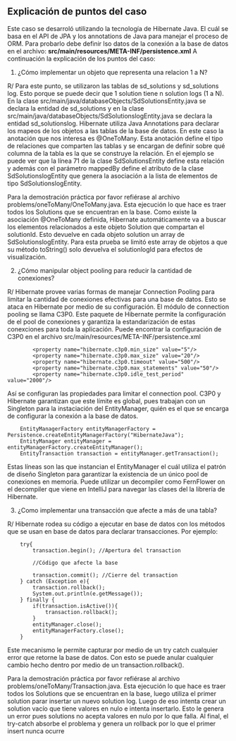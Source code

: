 <h2>Explicación de puntos del caso</h2>
Este caso se desarroló utilizando la tecnología de Hibernate Java. 
El cuál se basa en el API de JPA y los annotations de Java para manejar el proceso de ORM. 
Para probarlo debe definir lso datos de la conexión a la base de datos en el archivo:
<b>src/main/resources/META-INF/persistence.xml</b>
A continuación la explicación de los puntos del caso:

1. ¿Cómo implementar un objeto que representa una relacion 1 a N?

R/ Para este punto, se utilizaron las tablas de sd_solutions y sd_solutions log. 
Esto porque se puede decir que 1 solution tiene n solution logs (1 a N).
En la clase src/main/java/databaseObjects/SdSolutionsEntity.java se 
declara la entidad de sd_solutions y en la clase
src/main/java/databaseObjects/SdSolutionslogEntity.java se declara la entidad
sd_solutionslog. Hibernate utiliza Java Annotations 
para declarar los mapeos de los objetos a las tablas de la base de datos.
En este caso la anotación que nos interesa es @OneToMany. Esta anotación define el 
tipo de relaciones que comparten las tablas y se encargan de definir sobre qué columna de
la tabla es la que se construye la relación. En el ejemplo se puede ver que la línea 71
de la clase SdSolutionsEntity define esta relación y además con el parámetro mappedBy
define el atributo de la clase SdSolutionslogEntity que genera la asociación a la lista
de elementos de tipo SdSolutionslogEntity.

Para la demostración práctica por favor refiérase al archivo problems/oneToMany/OneToMany.java.
Esta ejecución lo que hace es traer todos los Solutions que se encuentran en la base. Como
existe la asociación @OneToMany definida, Hibernate automáticamente va a buscar los elementos
relacionados a este objeto Solution que compartan el solutionId. Esto devuelve en cada
objeto solution un array de SdSolutionslogEntity. Para esta prueba se limitó este array de
objetos a que su método toString() solo devuelva el solutionlogId para efectos de visualización.

2. ¿Cómo manipular object pooling para reducir la cantidad de conexiones?

R/ Hibernate provee varias formas de manejar Connection Pooling para limitar la cantidad de
conexiones efectivas para una base de datos. Esto se ataca en Hibernate por medio de su configuración.
El módulo de connection pooling se llama C3P0. Este paquete de Hibernate permite la configuración de
el pool de conexiones y garantiza la estandarización de estas conexciones para toda la aplicación.
Puede encontrar la configuración de C3P0 en el archivo src/main/resources/META-INF/persistence.xml

            <property name="hibernate.c3p0.min_size" value="5"/>
            <property name="hibernate.c3p0.max_size" value="20"/>
            <property name="hibernate.c3p0.timeout" value="500"/>
            <property name="hibernate.c3p0.max_statements" value="50"/>
            <property name="hibernate.c3p0.idle_test_period" value="2000"/>

Así se configuran las propiedades para limitar el connection pool. C3P0 y Hibernate garantizan que
este límite es global, pues trabajan con un Singleton para la instaciación del EntityManager, quién
es el que se encarga de configurar la conexión a la base de datos. 

        EntityManagerFactory entityManagerFactory = Persistence.createEntityManagerFactory("HibernateJava");
        EntityManager entityManager = entityManagerFactory.createEntityManager();
        EntityTransaction transaction = entityManager.getTransaction();

Estas líneas son las que instancian el EntityManager el cuál utiliza el patrón de diseño Singleton para 
garantizar la existencia de un único pool de conexiones en memoria. Puede utilizar un decompiler como
FernFlower on el decompiler que viene en IntelliJ para navegar las clases del la librería de Hibernate.

3. ¿Como implementar una transacción que afecte a más de una tabla?

R/ Hibernate rodea su código a ejecutar en base de datos con los métodos que se usan en base de datos
para declarar transacciones. Por ejemplo:

        try{
            transaction.begin(); //Apertura del transaction

            //Código que afecte la base

            transaction.commit(); //Cierre del transaction
        } catch (Exception e){
            transaction.rollback();
            System.out.println(e.getMessage());
        } finally {
            if(transaction.isActive()){
                transaction.rollback();
            }
            entityManager.close();
            entityManagerFactory.close();
        }

Este mecanismo le permite capturar por medio de un try catch cualquier error que retorne la base de datos.
Con esto se puede anular cualquier cambio hecho dentro por medio de un transaction.rollback(). 

Para la demostración práctica por favor refiérase al archivo problems/oneToMany/Transaction.java.
Esta ejecución lo que hace es traer todos los Solutions que se encuentran en la base, luego utiliza
el primer solution parar insertar un nuevo solution log. Luego de eso intenta crear un solution vacío
que tiene valores en nulo e intenta insertarlo. Esto le genera un error pues solutions no acepta
valores en nulo por lo que falla. Al final, el try-catch absorbe el problema y genera un rollback por 
lo que el primer insert nunca ocurre